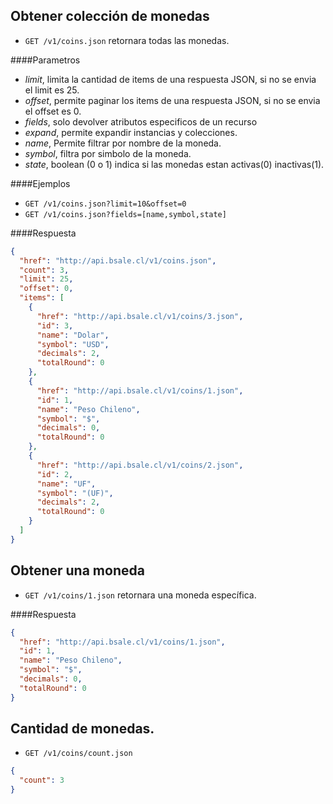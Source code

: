 Obtener colección de monedas
----------------------------

* `GET /v1/coins.json` retornara todas las monedas.

####Parametros

- *limit*, limita la cantidad de items de una respuesta JSON, si no se envia el limit es 25.
- *offset*, permite paginar los items de una respuesta JSON, si no se envia el offset es 0.
- *fields*, solo devolver atributos especificos de un recurso
- *expand*, permite expandir instancias y colecciones.
- *name*, Permite filtrar por nombre de la moneda.
- *symbol*, filtra por simbolo de la moneda.
- *state*, boolean (0 o 1) indica si las monedas estan activas(0) inactivas(1).

####Ejemplos

* `GET /v1/coins.json?limit=10&offset=0`
* `GET /v1/coins.json?fields=[name,symbol,state]`

####Respuesta
```json
{
  "href": "http://api.bsale.cl/v1/coins.json",
  "count": 3,
  "limit": 25,
  "offset": 0,
  "items": [
    {
      "href": "http://api.bsale.cl/v1/coins/3.json",
      "id": 3,
      "name": "Dolar",
      "symbol": "USD",
      "decimals": 2,
      "totalRound": 0
    },
    {
      "href": "http://api.bsale.cl/v1/coins/1.json",
      "id": 1,
      "name": "Peso Chileno",
      "symbol": "$",
      "decimals": 0,
      "totalRound": 0
    },
    {
      "href": "http://api.bsale.cl/v1/coins/2.json",
      "id": 2,
      "name": "UF",
      "symbol": "(UF)",
      "decimals": 2,
      "totalRound": 0
    }
  ]
}
```
Obtener una moneda
------------------

* `GET /v1/coins/1.json` retornara una moneda específica.

####Respuesta
```json
{
  "href": "http://api.bsale.cl/v1/coins/1.json",
  "id": 1,
  "name": "Peso Chileno",
  "symbol": "$",
  "decimals": 0,
  "totalRound": 0
}
```
Cantidad de monedas.
-----------------------------------

* `GET /v1/coins/count.json`
```json
{
  "count": 3
}
```